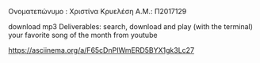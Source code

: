 
Ονοματεπώνυμο : Χριστίνα Κρυελέση 
Α.Μ.: Π2017129


download mp3
Deliverables: search, download and play (with the terminal) your favorite song of the month from youtube

https://asciinema.org/a/F65cDnPIWmERD5BYX1gk3Lc27
